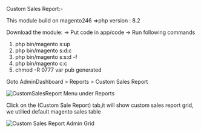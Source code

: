 Custom Sales Report:-

This module build on magento246
=>php version : 8.2

Download the module:
-> Put code in app/code
-> Run following commands
  1) php bin/magento s:up
  2) php bin/magento s:d:c 
  3) php bin/magento s:s:d -f
  4) php bin/magento c:c
  5) chmod -R 0777 var pub generated

Goto AdminDashboard > Reports > Custom Sales Report

![CustomSalesReport Menu under Reports](https://github.com/user-attachments/assets/7c007c8b-49b8-4b4b-8443-2381bbfbce68)


Click on the (Custom Sale Report) tab,it will show custom sales report grid,
we utilied default magento sales table

![Custom Sales Report Admin Grid](https://github.com/user-attachments/assets/eaa9c89c-fe5d-4899-b753-4163b934e05c)





